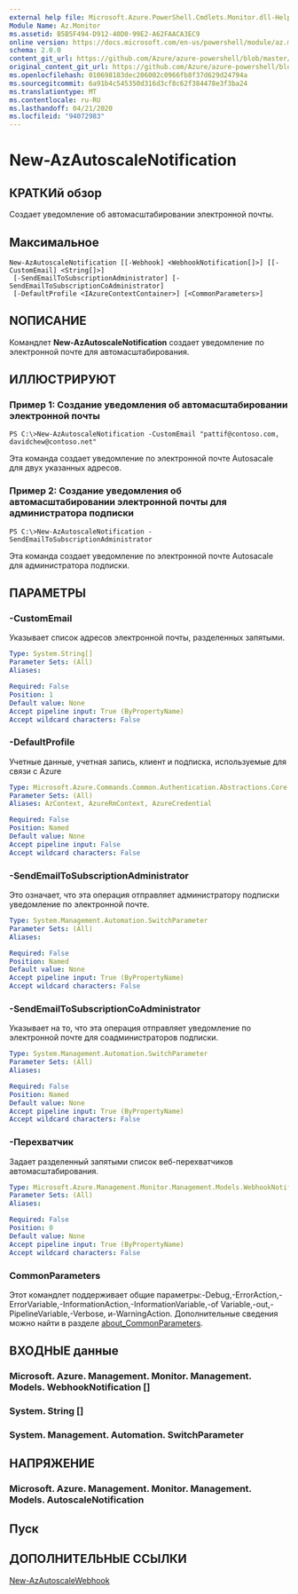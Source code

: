 ```yaml
---
external help file: Microsoft.Azure.PowerShell.Cmdlets.Monitor.dll-Help.xml
Module Name: Az.Monitor
ms.assetid: B5B5F494-D912-40D0-99E2-A62FAACA3EC9
online version: https://docs.microsoft.com/en-us/powershell/module/az.monitor/new-azautoscalenotification
schema: 2.0.0
content_git_url: https://github.com/Azure/azure-powershell/blob/master/src/Monitor/Monitor/help/New-AzAutoscaleNotification.md
original_content_git_url: https://github.com/Azure/azure-powershell/blob/master/src/Monitor/Monitor/help/New-AzAutoscaleNotification.md
ms.openlocfilehash: 010698183dec206002c0966fb8f37d629d24794a
ms.sourcegitcommit: 6a91b4c545350d316d3cf8c62f384478e3f3ba24
ms.translationtype: MT
ms.contentlocale: ru-RU
ms.lasthandoff: 04/21/2020
ms.locfileid: "94072983"
---
```

# New-AzAutoscaleNotification

## КРАТКИй обзор
Создает уведомление об автомасштабировании электронной почты.

## Максимальное

```
New-AzAutoscaleNotification [[-Webhook] <WebhookNotification[]>] [[-CustomEmail] <String[]>]
 [-SendEmailToSubscriptionAdministrator] [-SendEmailToSubscriptionCoAdministrator]
 [-DefaultProfile <IAzureContextContainer>] [<CommonParameters>]
```

## NОПИСАНИЕ
Командлет **New-AzAutoscaleNotification** создает уведомление по электронной почте для автомасштабирования.

## ИЛЛЮСТРИРУЮТ

### Пример 1: Создание уведомления об автомасштабировании электронной почты
```
PS C:\>New-AzAutoscaleNotification -CustomEmail "pattif@contoso.com, davidchew@contoso.net"
```

Эта команда создает уведомление по электронной почте Autosacale для двух указанных адресов.

### Пример 2: Создание уведомления об автомасштабировании электронной почты для администратора подписки
```
PS C:\>New-AzAutoscaleNotification -SendEmailToSubscriptionAdministrator
```

Эта команда создает уведомление по электронной почте Autosacale для администратора подписки.

## ПАРАМЕТРЫ

### -CustomEmail
Указывает список адресов электронной почты, разделенных запятыми.

```yaml
Type: System.String[]
Parameter Sets: (All)
Aliases:

Required: False
Position: 1
Default value: None
Accept pipeline input: True (ByPropertyName)
Accept wildcard characters: False
```

### -DefaultProfile
Учетные данные, учетная запись, клиент и подписка, используемые для связи с Azure

```yaml
Type: Microsoft.Azure.Commands.Common.Authentication.Abstractions.Core.IAzureContextContainer
Parameter Sets: (All)
Aliases: AzContext, AzureRmContext, AzureCredential

Required: False
Position: Named
Default value: None
Accept pipeline input: False
Accept wildcard characters: False
```

### -SendEmailToSubscriptionAdministrator
Это означает, что эта операция отправляет администратору подписки уведомление по электронной почте.

```yaml
Type: System.Management.Automation.SwitchParameter
Parameter Sets: (All)
Aliases:

Required: False
Position: Named
Default value: None
Accept pipeline input: True (ByPropertyName)
Accept wildcard characters: False
```

### -SendEmailToSubscriptionCoAdministrator
Указывает на то, что эта операция отправляет уведомление по электронной почте для соадминистраторов подписки.

```yaml
Type: System.Management.Automation.SwitchParameter
Parameter Sets: (All)
Aliases:

Required: False
Position: Named
Default value: None
Accept pipeline input: True (ByPropertyName)
Accept wildcard characters: False
```

### -Перехватчик
Задает разделенный запятыми список веб-перехватчиков автомасштабирования.

```yaml
Type: Microsoft.Azure.Management.Monitor.Management.Models.WebhookNotification[]
Parameter Sets: (All)
Aliases:

Required: False
Position: 0
Default value: None
Accept pipeline input: True (ByPropertyName)
Accept wildcard characters: False
```

### CommonParameters
Этот командлет поддерживает общие параметры:-Debug,-ErrorAction,-ErrorVariable,-InformationAction,-InformationVariable,-of Variable,-out,-PipelineVariable,-Verbose, и-WarningAction. Дополнительные сведения можно найти в разделе [about_CommonParameters](http://go.microsoft.com/fwlink/?LinkID=113216).

## ВХОДНЫЕ данные

### Microsoft. Azure. Management. Monitor. Management. Models. WebhookNotification []

### System. String []

### System. Management. Automation. SwitchParameter

## НАПРЯЖЕНИЕ

### Microsoft. Azure. Management. Monitor. Management. Models. AutoscaleNotification

## Пуск

## ДОПОЛНИТЕЛЬНЫЕ ССЫЛКИ

[New-AzAutoscaleWebhook](./New-AzAutoscaleWebhook.md)


